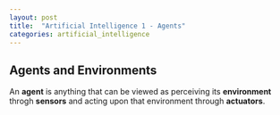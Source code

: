 ```yaml
---
layout: post
title:  "Artificial Intelligence 1 - Agents"
categories: artificial_intelligence
---
```


Agents and Environments
-----------------------
An **agent** is anything that can be viewed as perceiving its **environment**
throgh **sensors** and acting upon that environment through **actuators**.
